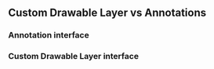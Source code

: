 ## Custom Drawable Layer vs Annotations

### Annotation interface


### Custom Drawable Layer interface

